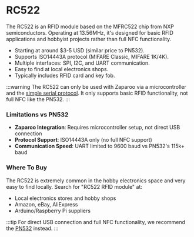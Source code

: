 # RC522

The RC522 is an RFID module based on the MFRC522 chip from NXP semiconductors. Operating at 13.56MHz, it's designed for basic RFID applications and hobbyist projects rather than full NFC functionality.

- Starting at around $3-5 USD (similar price to PN532).
- Supports ISO14443A protocol (MIFARE Classic, MIFARE 1K/4K).
- Multiple interfaces: SPI, I2C, and UART communication.
- Easy to find at local electronics shops.
- Typically includes RFID card and key fob.

:::warning
The RC522 can only be used with Zaparoo via a microcontroller and the [simple serial protocol](/docs/readers/simple-serial). It only supports basic RFID functionality, not full NFC like the PN532.
:::

### Limitations vs PN532

- **Zaparoo Integration**: Requires microcontroller setup, not direct USB connection
- **Protocol Support**: ISO14443A only (no full NFC support)
- **Communication Speed**: UART limited to 9600 baud vs PN532's 115k+ baud

### Where To Buy

The RC522 is extremely common in the hobby electronics space and very easy to find locally. Search for "RC522 RFID module" at:
- Local electronics stores and hobby shops
- Amazon, eBay, AliExpress
- Arduino/Raspberry Pi suppliers

:::tip
For direct USB connection and full NFC functionality, we recommend the [PN532](/docs/readers/nfc/pn532-usb) instead.
:::
